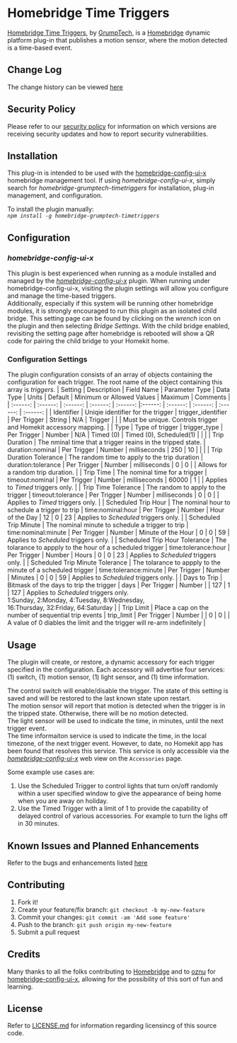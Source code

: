 # Homebridge Time Triggers

[Homebridge Time Triggers](https://github.com/pricemi115/homebridge-grumptech-timetriggers), by [GrumpTech](https://github.com/pricemi115/), is a [Homebridge](https://homebridge.io) dynamic platform plug-in that publishes a motion sensor, where the motion detected is a time-based event.

## Change Log
The change history can be viewed [here](./CHANGELOG.md)

## Security Policy
Please refer to our [security policy](./SECURITY.md) for information on which versions are receiving security updates and how to report security vulnerabilities.

## Installation

This plug-in is intended to be used with the [homebridge-config-ui-x](https://www.npmjs.com/package/homebridge-config-ui-x) homebridge management tool. If using _homebridge-config-ui-x_, simply search for _homebridge-grumptech-timetriggers_ for installation, plug-in management, and configuration.

To install the plugin manually:
<br>_`npm install -g homebridge-grumptech-timetriggers`_

## Configuration
### _homebridge-config-ui-x_
This plugin is best experienced when running as a module installed and managed by the [_homebridge-config-ui-x_](https://www.npmjs.com/package/homebridge-config-ui-x) plugin. When running under homebridge-config-ui-x, visiting the plugin settings will allow you configure and manage the time-based triggers.<br/>
Additionally, especially if this system will be running other homebridge modules, it is strongly encouraged to run this plugin as an isolated child bridge. This setting page can be found by clicking on the _wrench_ icon on the plugin and then selecting _Bridge Settings_. With the child bridge enabled, revisiting the setting page after homebridge is rebooted will show a QR code for pairing the child bridge to your Homekit home.<br/>

### Configuration Settings
The plugin configuration consists of an array of objects containing the configuration for each trigger. The root name of the object containing this array is _triggers_.
| Setting | Description | Field Name | Parameter Type | Data Type | Units | Default | Minimum or Allowed Values | Maximum | Comments |
| :------: | :------: | :------: | :------: | :------: |:------: | :------: | :------: | :------: | :------: |
| Identifier | Uniqie identifier for the trigger | trigger_identifier | Per Trigger | String | N/A | Trigger | | | Must be unique. Controls trigger and Homekit accessory mapping. |
| Type | Type of trigger | trigger_type | Per Trigger | Number | N/A | Timed (0) | Timed (0), Scheduled(1) | | |
| Trip Duration | The nminal time that a trigger reains in the tripped state. | duration:nominal | Per Trigger | Number | milliseconds | 250 | 10 | | |
| Trip Duration Tolerance | The random time to apply to the trip duration | duration:tolerance | Per Trigger | Number | milliseconds | 0 | 0 | | Allows for a random trip duration. |
| Trip Time | The nominal time for a trigger | timeout:nominal | Per Trigger | Number | milliseconds | 60000 | 1 | | Applies to _Timed_ triggers only. |
| Trip Time Tolerance | The random to apply to the trigger | timeout:tolerance | Per Trigger | Number | milliseconds | 0 | 0 | | Applies to _Timed_ triggers only. |
| Scheduled Trip Hour | The nominal hour to schedule a trigger to trip | time:nominal:hour | Per Trigger | Number | Hour of the Day | 12 | 0 | 23 | Applies to _Scheduled_ triggers only. |
| Scheduled Trip Minute | The nominal minute to schedule a trigger to trip | time:nominal:minute | Per Trigger | Number | Minute of the Hour | 0 | 0 | 59 | Applies to _Scheduled_ triggers only. |
| Scheduled Trip Hour Tolerance | The tolarance to appply to the hour of a scheduled trigger | time:tolerance:hour | Per Trigger | Number | Hours | 0 | 0 | 23 | Applies to _Scheduled_ triggers only. |
| Scheduled Trip Minute Tolerance | The tolarance to appply to the minute of a scheduled trigger | time:tolerance:minute | Per Trigger | Number | Minutes | 0 | 0 | 59 | Applies to _Scheduled_ triggers only. |
| Days to Trip | Bitmask of the days to trip the trigger | days | Per Trigger | Number | | 127 | 1 | 127 |  Applies to _Scheduled_ triggers only.</br>1:Sunday, 2:Monday, 4:Tuesday, 8:Wednesday,</br>16:Thursday, 32:Friday, 64:Saturday |
| Trip Limit | Place a cap on the number of sequential trip events | trip_limit | Per Trigger | Number | | 0 | 0 | | A value of 0 diables the limit and the trigger will re-arm indefinitely |

## Usage
The plugin will create, or restore, a dynamic accessory for each trigger specified in the configuration. Each accessory will advertise four services: (1) switch, (1) motion sensor, (1) light sensor, and (1) time information.

The control switch will enable/disable the trigger. The state of this setting is saved and will be restored to the last known state upon restart.</br>
The motion sensor will report that motion is detected when the trigger is in the tripped state. Otherwise, there will be no motion detected.</br>
The light sensor will be used to indicate the time, in minutes, until the next trigger event.</br>
The time informaiton service is used to indicate the time, in the local timezone, of the next trigger event. However, to date, no Homekit app has been found that resolves this service. This service is only accessible via the [_homebridge-config-ui-x_](https://www.npmjs.com/package/homebridge-config-ui-x) web view on the `Accessories` page.</br> 

Some example use cases are:</br>
1. Use the Scheduled Trigger to control lights that turn on/off randomly within a user specified window to give the appearance of being home when you are away on holiday.
2. Use the Timed Trigger with a limit of 1 to provide the capability of delayed control of various accessories. For example to turn the lighs off in 30 minutes.

## Known Issues and Planned Enhancements
Refer to the bugs and enhancements listed [here](https://github.com/pricemi115/homebridge-grumptech-timetriggers/issues)

## Contributing
1. Fork it!
2. Create your feature/fix branch: `git checkout -b my-new-feature`
3. Commit your changes: `git commit -am 'Add some feature'`
4. Push to the branch: `git push origin my-new-feature`
5. Submit a pull request

## Credits
Many thanks to all the folks contributing to [Homebridge](https://homebridge.io) and to [oznu](https://github.com/oznu) for [homebridge-config-ui-x](https://www.npmjs.com/package/homebridge-config-ui-x), allowing for the possibility of this sort of fun and learning.

## License
Refer to [LICENSE.md](./LICENSE.md) for information regarding licensincg of this source code.
